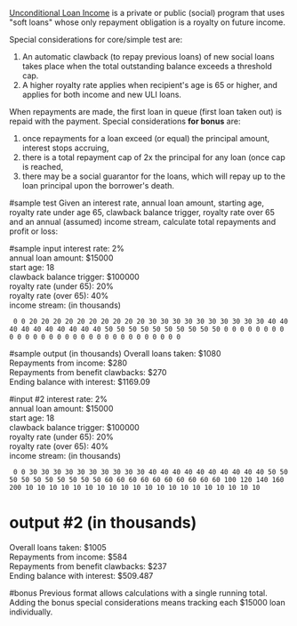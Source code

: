 [Unconditional Loan Income](http://www.naturalfinance.net/2016/02/unconditional-loan-income-ubi-pilot.html) is a private or public (social) program that uses "soft loans" whose only repayment obligation is a royalty on future income.

Special considerations for core/simple test are:

1. An automatic clawback (to repay previous loans) of new social loans takes place when the total outstanding balance exceeds a threshold cap.
2. A higher royalty rate applies when recipient's age is 65 or higher, and applies for both income and new ULI loans.

When repayments are made, the first loan in queue (first loan taken out) is repaid with the payment.  Special considerations **for bonus** are:

1. once repayments for a loan exceed (or equal) the principal amount, interest stops accruing, 
2. there is a total repayment cap of 2x the principal for any loan (once cap is reached, 
3. there may be a social guarantor for the loans, which will repay up to the loan principal upon the borrower's death.

#sample test
Given an interest rate, annual loan amount, starting age, royalty rate under age 65, clawback balance trigger, royalty rate over 65 and an annual (assumed) income stream, calculate total repayments and profit or loss:

#sample input
interest rate: 2%  
annual loan amount: $15000  
start age: 18  
clawback balance trigger: $100000  
royalty rate (under 65): 20%  
royalty rate (over 65): 40%  
income stream: (in thousands)

     0 0 20 20 20 20 20 20 20 20 20 20 30 30 30 30 30 30 30 30 30 30 40 40 40 40 40 40 40 40 40 40 50 50 50 50 50 50 50 50 50 50 0 0 0 0 0 0 0 0 0 0 0 0 0 0 0 0 0 0 0 0 0 0 0 0 0 0 0 0 0 0

#sample output (in thousands)
Overall loans taken: $1080  
Repayments from income: $280  
Repayments from benefit clawbacks: $270  
Ending balance with interest:  $1169.09

#input #2
interest rate: 2%  
annual loan amount: $15000  
start age: 18  
clawback balance trigger: $100000  
royalty rate (under 65): 20%  
royalty rate (over 65): 40%  
income stream: (in thousands)

     0 0 30 30 30 30 30 30 30 30 30 30 40 40 40 40 40 40 40 40 40 40 50 50 50 50 50 50 50 50 50 50 60 60 60 60 60 60 60 60 60 60 100 120 140 160 200 10 10 10 10 10 10 10 10 10 10 10 10 10 10 10 10 10 10 10 10

# output #2 (in thousands)
Overall loans taken: $1005  
Repayments from income: $584  
Repayments from benefit clawbacks: $237  
Ending balance with interest:  $509.487  

#bonus
Previous format allows calculations with a single running total.  Adding the bonus special considerations means tracking each $15000 loan individually.